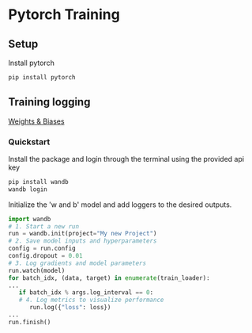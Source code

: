 # Pytorch Training

## Setup

Install pytorch
```bash
pip install pytorch
```
## Training logging
[Weights & Biases](https://wandb.ai/)

### Quickstart

Install the package and login through the terminal using the provided api key
```bash
pip install wandb
wandb login
```
Initialize the 'w and b' model and add loggers to the desired outputs.
```py
import wandb
# 1. Start a new run
run = wandb.init(project="My new Project")
# 2. Save model inputs and hyperparameters
config = run.config
config.dropout = 0.01
# 3. Log gradients and model parameters
run.watch(model)
for batch_idx, (data, target) in enumerate(train_loader):
...
   if batch_idx % args.log_interval == 0:
   # 4. Log metrics to visualize performance
      run.log({"loss": loss})
...
run.finish()
```